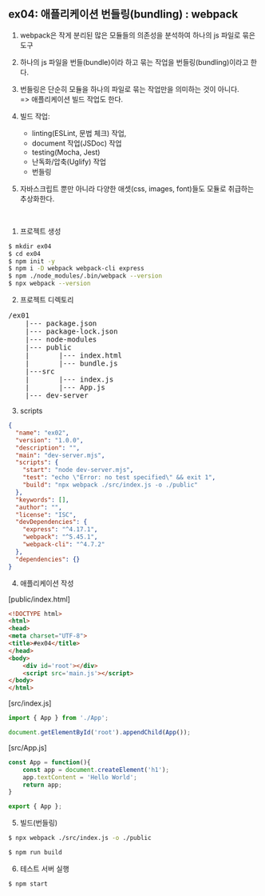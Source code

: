 ## ex04: 애플리케이션 번들링(bundling) : webpack

1. webpack은 작게 분리된 많은 모듈들의 의존성을 분석하여 하나의 js 파일로 묶은 도구

2. 하나의 js 파일을 번들(bundle)이라 하고 묶는 작업을 번들링(bundling)이라고 한다.

3. 번들링은 단순히 모듈을 하나의 파일로 묶는 작업만을 의미하는 것이 아니다.   
   => 애플리케이션 빌드 작업도 한다.

4. 빌드 작업:
   - linting(ESLint, 문법 체크) 작업,
   - document 작업(JSDoc) 작업
   - testing(Mocha, Jest)
   - 난독화/압축(Uglify) 작업
   - 번들링

5. 자바스크립트 뿐만 아니라 다양한 애셋(css, images, font)들도 모듈로 취급하는 추상화한다.

<br>

1. 프로젝트 생성

```bash
$ mkdir ex04
$ cd ex04
$ npm init -y
$ npm i -D webpack webpack-cli express
$ npm ./node_modules/.bin/webpack --version
$ npx webpack --version
```

2. 프로젝트 디렉토리

<pre>
/ex01
    |--- package.json
    |--- package-lock.json
    |--- node-modules
    |--- public
    |       |--- index.html
    |       |--- bundle.js
    |---src
    |       |--- index.js
    |       |--- App.js
    |--- dev-server
</pre>

3. scripts

```json
{
  "name": "ex02",
  "version": "1.0.0",
  "description": "",
  "main": "dev-server.mjs",
  "scripts": {
    "start": "node dev-server.mjs",
    "test": "echo \"Error: no test specified\" && exit 1",
    "build": "npx webpack ./src/index.js -o ./public"
  },
  "keywords": [],
  "author": "",
  "license": "ISC",
  "devDependencies": {
    "express": "^4.17.1",
    "webpack": "^5.45.1",
    "webpack-cli": "^4.7.2"
  },
  "dependencies": {}
}
```

4. 애플리케이션 작성    

[public/index.html]
```html
<!DOCTYPE html>
<html>
<head>
<meta charset="UTF-8">
<title>#ex04</title>
</head>
<body>
    <div id='root'></div>
    <script src='main.js'></script>
</body>
</html>
```

[src/index.js]
```javascript
import { App } from './App';

document.getElementById('root').appendChild(App());
```

[src/App.js]
```javascript
const App = function(){
    const app = document.createElement('h1');
    app.textContent = 'Hello World';
    return app;
}

export { App };
```

5. 빌드(번들링)

```bash
$ npx webpack ./src/index.js -o ./public
```
```bash
$ npm run build
```

6. 테스트 서버 실행
```bash
$ npm start
```

